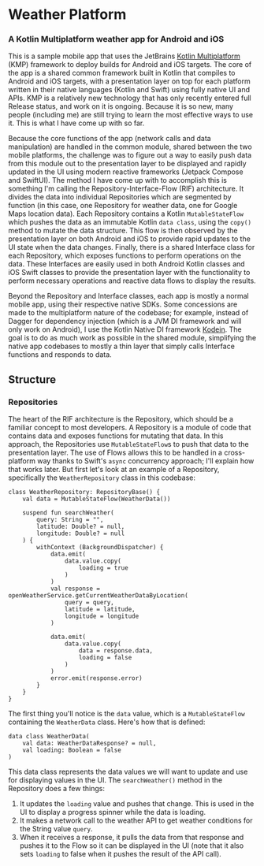 # Weather Platform

### A Kotlin Multiplatform weather app for Android and iOS

This is a sample mobile app that uses the JetBrains [Kotlin Multiplatform](https://kotlinlang.org/docs/multiplatform.html) (KMP) framework to deploy builds for Android and iOS targets. The core of the app is a shared common framework built in Kotlin that compiles to Android and iOS targets, with a presentation layer on top for each platform written in their native languages (Kotlin and Swift) using fully native UI and APIs. KMP is a relatively new technology that has only recently entered full Release status, and work on it is ongoing. Because it is so new, many people (including me) are still trying to learn the most effective ways to use it. This is what I have come up with so far.

Because the core functions of the app (network calls and data manipulation) are handled in the common module, shared between the two mobile platforms, the challenge was to figure out a way to easily push data from this module out to the presentation layer to be displayed and rapidly updated in the UI using modern reactive frameworks (Jetpack Compose and SwiftUI). The method I have come up with to accomplish this is something I'm calling the Repository-Interface-Flow (RIF) architecture. It divides the data into individual Repositories which are segmented by function (in this case, one Repository for weather data, one for Google Maps location data). Each Repository contains a Kotlin `MutableStateFlow` which pushes the data as an immutable Kotlin `data class`, using the `copy()` method to mutate the data structure. This flow is then observed by the presentation layer on both Android and iOS to provide rapid updates to the UI state when the data changes. Finally, there is a shared Interface class for each Repository, which exposes functions to perform operations on the data. These Interfaces are easily used in both Android Kotlin classes and iOS Swift classes to provide the presentation layer with the functionality to perform necessary operations and reactive data flows to display the results.

Beyond the Repository and Interface classes, each app is mostly a normal mobile app, using their respective native SDKs. Some concessions are made to the multiplatform nature of the codebase; for example, instead of Dagger for dependency injection (which is a JVM DI framework and will only work on Android), I use the Kotlin Native DI framework [Kodein](https://github.com/kosi-libs/Kodein). The goal is to do as much work as possible in the shared module, simplifying the native app codebases to mostly a thin layer that simply calls Interface functions and responds to data.

## Structure

### Repositories

The heart of the RIF architecture is the Repository, which should be a familiar concept to most developers. A Repository is a module of code that contains data and exposes functions for mutating that data. In this approach, the Repositories use `MutableStateFlow`s to push that data to the presentation layer. The use of Flows allows this to be handled in a cross-platform way thanks to Swift's `async` concurrency approach; I'll explain how that works later. But first let's look at an example of a Repository, specifically the `WeatherRepository` class in this codebase:

```
class WeatherRepository: RepositoryBase() {
    val data = MutableStateFlow(WeatherData())

    suspend fun searchWeather(
        query: String = "",
        latitude: Double? = null,
        longitude: Double? = null
    ) {
        withContext (BackgroundDispatcher) {
            data.emit(
                data.value.copy(
                    loading = true
                )
            )
            val response = openWeatherService.getCurrentWeatherDataByLocation(
                query = query,
                latitude = latitude,
                longitude = longitude
            )

            data.emit(
                data.value.copy(
                    data = response.data,
                    loading = false
                )
            )
            error.emit(response.error)
        }
    }
}
```

The first thing you'll notice is the `data` value, which is a `MutableStateFlow` containing the `WeatherData` class. Here's how that is defined:

```
data class WeatherData(
    val data: WeatherDataResponse? = null,
    val loading: Boolean = false
)
```

This data class represents the data values we will want to update and use for displaying values in the UI. The `searchWeather()` method in the Repository does a few things:

1. It updates the `loading` value and pushes that change. This is used in the UI to display a progress spinner while the data is loading.
2. It makes a network call to the weather API to get weather conditions for the String value `query`.
3. When it receives a response, it pulls the data from that response and pushes it to the Flow so it can be displayed in the UI (note that it also sets `loading` to false when it pushes the result of the API call).
